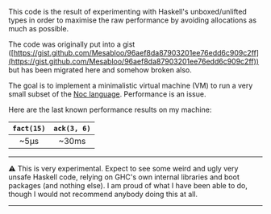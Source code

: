 This code is the result of experimenting with Haskell's unboxed/unlifted types in order to maximise the raw performance by avoiding allocations as much as possible.

The code was originally put into a gist ([https://gist.github.com/Mesabloo/96aef8da87903201ee76edd6c909c2ff](https://gist.github.com/Mesabloo/96aef8da87903201ee76edd6c909c2ff)) but has been migrated here and somehow broken also.

The goal is to implement a minimalistic virtual machine (VM) to run a very small subset of the [Noc language](https://github.com/noc-lang).
Performance is an issue.

Here are the last known performance results on my machine:

| `fact(15)` | `ack(3, 6)` |
| :--------: | :---------: |
|   ~5µs   |    ~30ms    |

---

:warning: This is very experimental.
Expect to see some weird and ugly very unsafe Haskell code, relying on GHC's own internal libraries and boot packages (and nothing else).
I am proud of what I have been able to do, though I would not recommend anybody doing this at all.

---
